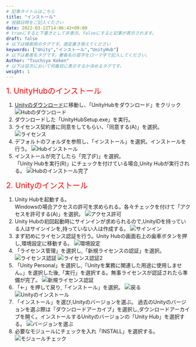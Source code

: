 ```yaml
---
# 記事タイトルはこちら
title: "インストール"
# 投稿日時をご記入ください
date: 2022-03-22T14:06:43+09:00
# trueにすると下書きとして非表示。falseにすると記事が表示されます。
draft: false
# 以下は検索用のタグです。適宜書き換えてください
keywords: ["Unity","インストール","UnityHub"]
# 以下は著者名タグです。著者名の苗字をローマ字で記入してください。
Author: "Tsuchiya Koken"
# 以下は目次において何番目に表示するか決めるタグです。
weight: 1
---
```


<span style="font-size: 150%; color: red;">1. UnityHubのインストール</span><br>
1. [Unityのダウンロード](https://unity3d.com/jp/get-unity/download)に移動し、「UnityHubをダウンロード」をクリック
![Hubのダウンロード](/images/Unity/UnityProject/Install/UnityHubのインストール方法1.png "Hubのダウンロード")
2. ダウンロードした「UnityHubSetup.exe」を実行。
3. ライセンス契約書に同意をしてもらい、「同意する(A)」を選択。
![ライセンス](/images/Unity/UnityProject/Install/UnityHubのインストール方法2.png "ライセンス")
4. デフォルトのフォルダを参照し、「インストール」を選択。インストールを行う。
![Hubインストール](/images/Unity/UnityProject/Install/UnityHubのインストール方法3.png "Hubインストール")
5. インストールが完了したら「完了(F)」を選択。<br>
    「Unity Hubを実行(R)」にチェックを付けている場合,Unity Hubが実行される。
![Hubのインストール完了](/images/Unity/UnityProject/Install/UnityHubのインストール方法4.png "Hubのインストール完了")

<span style="font-size: 150%; color: red;">2. Unityのインストール</span><br>
1. Unity Hubを起動する。<br>
    Windowsの場合アクセスの許可を求められる。各々チェックを付けて「アクセスを許可する(A)」を選択。
![アクセス許可](/images/Unity/UnityProject/Install/Unityのインストール方法1.png "アクセス許可")
2. Unity Hubの初回起動時にサインインが求められるので,UnityIDを持っている人はサインインを,持っていない人は作成する。
![サインイン](/images/Unity/UnityProject/Install/Unityのインストール方法2.png "サインイン")
3. まず初めにライセンス認証を行う。Unity Hubの画面右上の歯車ボタンを押し,環境設定に移動する。
![環境設定](/images/Unity/UnityProject/Install/Unityのインストール方法3.png "環境設定")
4. 「ライセンス管理」を選択し,「新規ライセンスの認証」を選択。
![ライセンス認証](/images/Unity/UnityProject/Install/Unityのインストール方法4.png "ライセンス認証")
![ライセンス認証2](/images/Unity/UnityProject/Install/Unityのインストール方法5.png "ライセンス認証2")
5. 「Unity Personal」を選択し,「Unityを業務に関連した用途に使用しません。」を選択した後,「実行」を選択する。無事ライセンスが認証されたら準備が完了。
![新規ライセンス認証](/images/Unity/UnityProject/Install/Unityのインストール方法6.png "新規ライセンス認証")
6. 「←」を押して戻り,「インストール」を選択。
![戻る](/images/Unity/UnityProject/Install/Unityのインストール方法7.png "戻る")
![Unityのインストール](/images/Unity/UnityProject/Install/Unityのインストール方法8.png "Unityのインストール")
7. 「インストール」を選び,Unityのバージョンを選ぶ。
    過去のUnityのバージョンを選ぶ際は「ダウンロードアーカイブ」を選択し,ダウンロードアーカイブを開く。インストールするUnityのバージョンの「Unity Hub」を選択する。
![バージョンを選ぶ](/images/Unity/UnityProject/Install/Unityのインストール方法9.png "Unityのバージョンを選ぶ")
9. 必要なモジュールにチェックを入れ「INSTALL」を選択する。
![モジュールチェック](/images/Unity/UnityProject/Install/Unityのインストール方法10.png "モジュールチェック")